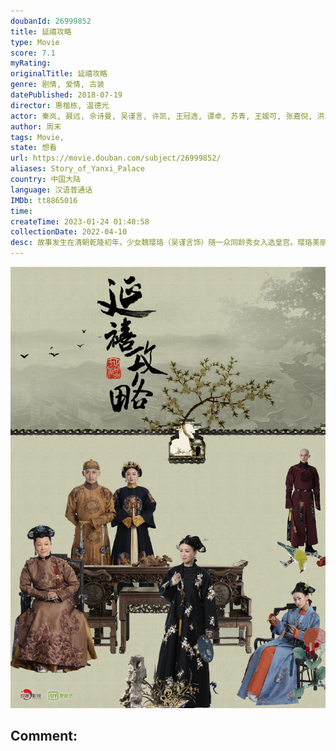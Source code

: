 ```yaml
---
doubanId: 26999852
title: 延禧攻略
type: Movie
score: 7.1
myRating: 
originalTitle: 延禧攻略
genre: 剧情, 爱情, 古装
datePublished: 2018-07-19
director: 惠楷栋, 温德光
actor: 秦岚, 聂远, 佘诗曼, 吴谨言, 许凯, 王冠逸, 谭卓, 苏青, 王媛可, 张嘉倪, 洪尧, 练练, 宋春丽, 李春嫒, 姜梓新, 潘时七, 王茂蕾, 方安娜, 王绘春, 杨净如, 陈宥维, 施予斐, 刘恩尚, 何佳怡, 成浚文, 殷旭, 高洋, 邓莎, 高雨儿, 王鹤润, 王宇威, 王一哲, 许晓诺, 徐百慧, 程茉, 白珊, 茹萍, 戴春荣, 马启越, 秦牛正威, 李若宁, 刘璐, 方楚彤, 张译兮, 陈偌汐, 沈保平, 郑皓原, 郑龙, 叶禾, 张天韵, 高芮, 苏柏丽, 徐源, 任婉婧, 张婕婕, 常铖, 李佳蔚, 庄则熙, 张凯, 安安, 公方敏, 张彬, 文森, 方洋飞, 郑晓婉, 刘诗童, 陈圆媛, 刘泽宇, 成国栋, 周丹妮, 蒲绿闹, 唐洋洋, 孙傲, 孙迪, 苏茂, 严梓豪, 姚未平, 单旭东, 钱晨洁, 李佳勋, 王羿鹍, 卫延侃, 谭旭, 张日辉, 徐格格, 魏劲松, 赵俊泽, 蔡娜, 高启帆, 赵梦洁, 付小雨, 张渟渟, 王欣慧, 彭京粉, 黄溢凯, 刘月涛, 冯钺, 唐嘉童, 马春燕, 周建华, 易勇名, 冯武生, 易勇, 蒋曼琴, 李鹏, 孙翊晨, 范晓明, 黄宣博, 周义晟, 吴利华, 李跃民, 顾天天, 赵君昌, 黄世亮, 许凯, 李望松, 徐佳琦, 晏积瑄, 大昕, 阎萌萌, 吟良犬, 刘芊含, 扈茜茜, 胡良伟, 蔡壮壮, 宝木中阳, 刘琮, 刘一鸣, 邵晨亮, 谢子溦, 杨斌, 朱蓉蓉, 马斑马, 邱秋, 马正阳, 王潇倩, 李佳思
author: 周末
tags: Movie, 
state: 想看
url: https://movie.douban.com/subject/26999852/
aliases: Story_of_Yanxi_Palace
country: 中国大陆
language: 汉语普通话
IMDb: tt8865016
time: 
createTime: 2023-01-24 01:40:58
collectionDate: 2022-04-10
desc: 故事发生在清朝乾隆初年，少女魏璎珞（吴谨言饰）随一众同龄秀女入选皇宫。璎珞美丽机敏，蕙质兰心，可是她入宫的初衷与其他女孩有所不同。由于姐姐被人杀害，璎珞决心进入紫禁城追查凶手。她误认为皇帝的弟弟傅恒...
---
```


![image](assets/p2509891341.jpg)

Comment: 
---

